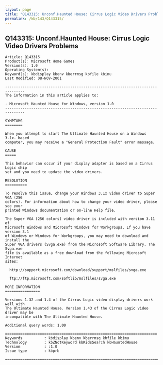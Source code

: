 ```yaml
---
layout: page
title: "Q143315: Unconf.Haunted House: Cirrus Logic Video Drivers Problems"
permalink: /kb/143/Q143315/
---
```


## Q143315: Unconf.Haunted House: Cirrus Logic Video Drivers Problems

	Article: Q143315
	Product(s): Microsoft Home Games
	Version(s): 1.0
	Operating System(s): 
	Keyword(s): kbdisplay kbenv kberrmsg kbfile kbimu
	Last Modified: 08-NOV-2001
	
	-------------------------------------------------------------------------------
	The information in this article applies to:
	
	- Microsoft Haunted House for Windows, version 1.0 
	-------------------------------------------------------------------------------
	
	SYMPTOMS
	========
	
	When you attempt to start The Ultimate Haunted House on a Windows 3.1x- based
	computer, you may receive a "General Protection Fault" error message.
	
	CAUSE
	=====
	
	This behavior can occur if your display adapter is based on a Cirrus Logic chip
	set and you need to update the video drivers.
	
	RESOLUTION
	==========
	
	To resolve this issue, change your Windows 3.1x video driver to Super VGA (256
	colors). For information about how to change your video driver, please see your
	printed Windows documentation or on-line Help file.
	
	The Super VGA (256 colors) video driver is included with version 3.11 of
	Microsoft Windows and Microsoft Windows for Workgroups. If you have version 3.1
	of Windows or Windows for Workgroups, you may need to download and install the
	Super VGA drivers (Svga.exe) from the Microsoft Software Library. The Svga.exe
	file is available as a free download from the following Microsoft Internet
	sites:
	
	  http://support.microsoft.com/download/support/mslfiles/svga.exe
	
	  ftp://ftp.microsoft.com/softlib/mslfiles/svga.exe
	
	MORE INFORMATION
	================
	
	Versions 1.32 and 1.4 of the Cirrus Logic video display drivers work well with
	The Ultimate Haunted House. Version 1.43 of the Cirrus Logic video driver may be
	incompatible with The Ultimate Haunted House.
	
	Additional query words: 1.00
	
	======================================================================
	Keywords          : kbdisplay kbenv kberrmsg kbfile kbimu 
	Technology        : kbZNotKeyword kbKidsSearch kbHauntedHouse
	Version           : :1.0
	Issue type        : kbprb
	
	=============================================================================
	
